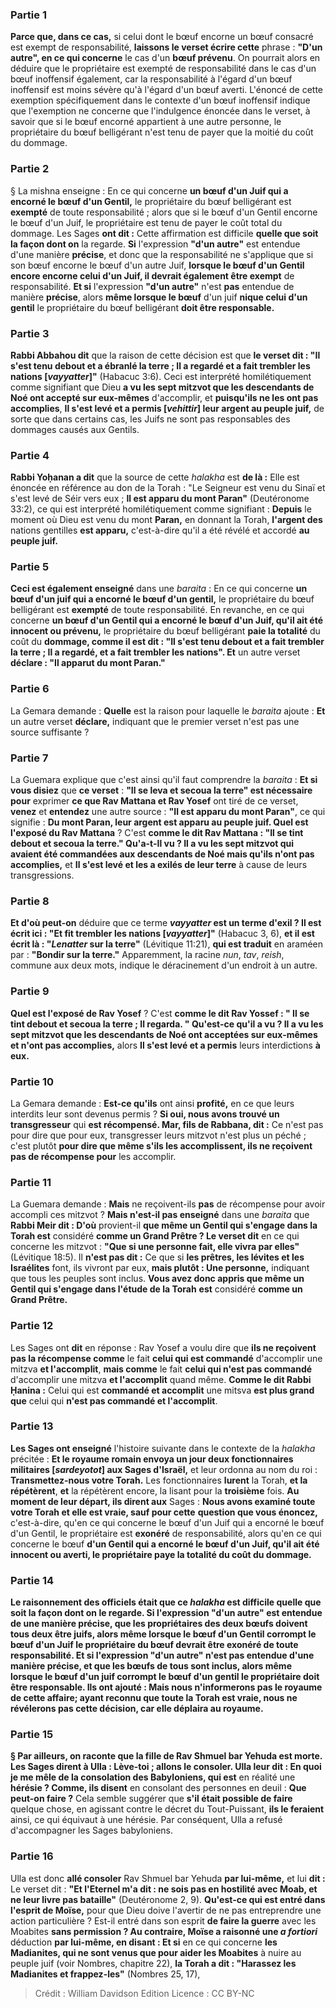 
### Partie 1
<b>Parce que, dans ce cas,</b> si celui dont le bœuf encorne un bœuf consacré est exempt de responsabilité, <b>laissons le verset écrire cette</b> phrase : <b>"D'un autre", en ce qui concerne</b> le cas d'un <b>bœuf prévenu</b>. On pourrait alors en déduire que le propriétaire est exempté de responsabilité dans le cas d'un bœuf inoffensif également, car la responsabilité à l'égard d'un bœuf inoffensif est moins sévère qu'à l'égard d'un bœuf averti. L'énoncé de cette exemption spécifiquement dans le contexte d'un bœuf inoffensif indique que l'exemption ne concerne que l'indulgence énoncée dans le verset, à savoir que si le bœuf encorné appartient à une autre personne, le propriétaire du bœuf belligérant n'est tenu de payer que la moitié du coût du dommage.

### Partie 2
§ La mishna enseigne : En ce qui concerne <b>un bœuf d'un Juif qui a encorné le bœuf d'un Gentil,</b> le propriétaire du bœuf belligérant est <b>exempté</b> de toute responsabilité ; alors que si le bœuf d'un Gentil encorne le bœuf d'un Juif, le propriétaire est tenu de payer le coût total du dommage. Les Sages <b>ont dit :</b> Cette affirmation est difficile <b>quelle que soit la façon dont on</b> la regarde. <b>Si</b> l'expression <b>"d'un autre"</b> est entendue d'une manière <b>précise</b>, et donc que la responsabilité ne s'applique que si son bœuf encorne le bœuf d'un autre Juif, <b>lorsque le bœuf d'un Gentil</b> <b>encore encorne celui d'un Juif, il devrait également être exempt</b> de responsabilité. <b>Et si</b> l'expression <b>"d'un autre"</b> n'est <b>pas</b> entendue de manière <b>précise</b>, alors <b>même lorsque le bœuf</b> d'un juif <b>nique celui d'un gentil</b> le propriétaire du bœuf belligérant <b>doit être responsable.</b>

### Partie 3
<b>Rabbi Abbahou dit</b> que la raison de cette décision est que <b>le verset dit : "Il s'est tenu debout et a ébranlé la terre ; Il a regardé et a fait trembler les nations [<i>vayyatter</i>]"</b> (Habacuc 3:6). Ceci est interprété homilétiquement comme signifiant que Dieu <b>a vu les sept mitzvot que les descendants de Noé ont accepté sur eux-mêmes</b> d'accomplir, et <b>puisqu'ils ne les ont pas accomplies</b>, <b>Il s'est levé et a permis [<i>vehittir</i>] leur argent au peuple juif,</b> de sorte que dans certains cas, les Juifs ne sont pas responsables des dommages causés aux Gentils.

### Partie 4
<b>Rabbi Yoḥanan a dit</b> que la source de cette <i>halakha</i> est <b>de là :</b> Elle est énoncée en référence au don de la Torah : "Le Seigneur est venu du Sinaï et s'est levé de Séir vers eux ; <b>Il est apparu du mont Paran"</b> (Deutéronome 33:2), ce qui est interprété homilétiquement comme signifiant : <b>Depuis</b> le moment où Dieu est venu du mont <b>Paran,</b> en donnant la Torah, <b>l'argent des</b> nations gentilles <b>est apparu,</b> c'est-à-dire qu'il a été révélé et accordé <b>au peuple juif.</b>

### Partie 5
<b>Ceci est également enseigné</b> dans une <i>baraita</i> : En ce qui concerne <b>un bœuf d'un juif qui a encorné le bœuf d'un gentil,</b> le propriétaire du bœuf belligérant est <b>exempté</b> de toute responsabilité. En revanche, en ce qui concerne <b>un bœuf d'un Gentil qui a encorné le bœuf d'un Juif, qu'il ait été</b> <b>innocent ou prévenu,</b> le propriétaire du bœuf belligérant <b>paie la totalité</b> du coût du <b>dommage, comme il est dit : "Il s'est tenu debout et a fait trembler la terre ; Il a regardé, et a fait trembler les nations". Et</b> un autre verset <b>déclare : "Il apparut du mont Paran."</b>

### Partie 6
La Gemara demande : <b>Quelle</b> est la raison pour laquelle le <i>baraita</i> ajoute : <b>Et</b> un autre verset <b>déclare,</b> indiquant que le premier verset n'est pas une source suffisante ?

### Partie 7
La Guemara explique que c'est ainsi qu'il faut comprendre la <i>baraita</i> : <b>Et si vous disiez</b> que <b>ce verset</b> : <b>"Il se leva et secoua la terre" est nécessaire pour</b> exprimer <b>ce que Rav Mattana et Rav Yosef</b> ont tiré de ce verset, <b>venez</b> et <b>entendez</b> une autre source : <b>"Il est apparu du mont Paran"</b>, ce qui signifie : <b>Du mont Paran, leur argent est apparu au peuple juif. Quel est l'exposé du Rav Mattana</b> ? C'est <b>comme le dit Rav Mattana : "Il se tint debout et secoua la terre." Qu'a-t-Il vu ? Il a vu les sept mitzvot qui avaient été commandées aux descendants de Noé mais qu'ils n'ont pas accomplies,</b> et <b>Il s'est levé et les a exilés de leur terre</b> à cause de leurs transgressions.

### Partie 8
<b>Et d'où peut-on</b> déduire que ce</b> terme <b><i>vayyatter</i> est un terme d'exil ? Il est écrit ici : "Et fit trembler les nations [<i>vayyatter</i>]"</b> (Habacuc 3, 6), <b>et il est écrit là : "<i>Lenatter</i> sur la terre"</b> (Lévitique 11:21), <b>qui est traduit</b> en araméen par : <b>"Bondir sur la terre."</b> Apparemment, la racine <i>nun</i>, <i>tav</i>, <i>reish</i>, commune aux deux mots, indique le déracinement d'un endroit à un autre.

### Partie 9
<b>Quel est l'exposé de Rav Yosef</b> ? C'est <b>comme le dit Rav Yossef : " Il se tint debout et secoua la terre ; Il regarda. " Qu'est-ce qu'il a vu ? Il a vu les sept mitzvot que les descendants de Noé ont acceptées sur eux-mêmes et n'ont pas accomplies,</b> alors <b>Il s'est levé et a permis</b> leurs interdictions <b>à eux.</b>

### Partie 10
La Gemara demande : <b>Est-ce qu'ils</b> ont ainsi <b>profité,</b> en ce que leurs interdits leur sont devenus permis ? <b>Si oui, nous avons trouvé un transgresseur</b> qui <b>est récompensé. Mar, fils de Rabbana, dit :</b> Ce n'est pas pour dire que pour eux, transgresser leurs mitzvot n'est plus un péché ; c'est plutôt <b>pour dire que même s'ils les accomplissent, ils ne reçoivent pas de récompense pour</b> les accomplir.</b>

### Partie 11
La Guemara demande : <b>Mais</b> ne reçoivent-ils <b>pas</b> de récompense pour avoir accompli ces mitzvot ? <b>Mais n'est-il pas enseigné</b> dans une <i>baraita</i> que <b>Rabbi Meir dit : D'où</b> provient-il <b>que même un Gentil qui s'engage dans la Torah est</b> considéré <b>comme un Grand Prêtre ? Le verset dit</b> en ce qui concerne les mitzvot : <b>"Que si une personne fait, elle vivra par elles"</b> (Lévitique 18:5). Il <b>n'est pas dit :</b> Ce que si <b>les prêtres, les lévites et les Israélites</b> font, ils vivront par eux, <b>mais plutôt : Une personne,</b> indiquant que tous les peuples sont inclus. <b>Vous avez donc appris que même un Gentil qui s'engage dans l'étude de la Torah</b> <b>est</b> considéré <b>comme un Grand Prêtre.</b>

### Partie 12
Les Sages ont <b>dit</b> en réponse : Rav Yosef a voulu dire que <b>ils ne reçoivent pas la récompense comme</b> le fait <b>celui qui est commandé</b> d'accomplir une mitzva <b>et l'accomplit</b>, <b>mais comme</b> le fait <b>celui qui n'est pas commandé</b> d'accomplir une mitzva <b>et l'accomplit</b> quand même. <b>Comme le dit Rabbi Ḥanina :</b> Celui qui est <b>commandé et accomplit</b> une mitsva <b>est plus grand que</b> celui qui <b>n'est pas commandé et l'accomplit</b>.

### Partie 13
<b>Les Sages ont enseigné</b> l'histoire suivante dans le contexte de la <i>halakha</i> précitée : <b>Et le royaume romain envoya un jour deux fonctionnaires militaires [<i>sardeyotot</i>] aux Sages d'Israël,</b> et leur ordonna au nom du roi : <b>Transmettez-nous votre Torah.</b> Les fonctionnaires <b>lurent</b> la Torah, <b>et la répétèrent</b>, <b>et</b> la répétèrent encore, la lisant pour la <b>troisième</b> fois. <b>Au moment de leur départ, ils dirent aux</b> Sages : <b>Nous avons examiné toute votre Torah et elle est vraie, sauf pour cette</b> <b>question que vous énoncez,</b> c'est-à-dire, qu'en ce qui concerne le bœuf d'un Juif qui a encorné le bœuf d'un Gentil,</b> le propriétaire est <b>exonéré</b> de responsabilité, alors qu'en ce qui concerne le bœuf <b>d'un Gentil qui a encorné le bœuf d'un Juif, qu'il ait été <b>innocent ou averti,</b> le propriétaire <b>paye la totalité</b> du coût du <b>dommage.</b>

### Partie 14
Le raisonnement des officiels était que ce <i>halakha</i> est difficile <b>quelle que soit la façon dont on</b> le regarde. <b>Si</b> l'expression <b>"d'un autre"</b> est entendue de <b>une manière précise</b>, que les propriétaires des deux bœufs doivent tous deux être juifs, alors <b>même lorsque</b> le bœuf <b>d'un Gentil corrompt le bœuf d'un Juif</b> le propriétaire du bœuf <b>devrait être exonéré</b> de toute responsabilité. <b>Et si</b> l'expression <b>"d'un autre"</b> n'est <b>pas</b> entendue d'une manière <b>précise</b>, et que les bœufs de tous sont inclus, alors <b>même lorsque</b> le bœuf <b>d'un juif corrompt le bœuf d'un gentil</b> le propriétaire <b>doit être responsable.</b> Ils ont ajouté : <b>Mais nous n'informerons pas le royaume de cette affaire;</b> ayant reconnu que toute la Torah est vraie, nous ne révélerons pas cette décision, car elle déplaira au royaume.

### Partie 15
§ Par ailleurs, on raconte que <b>la fille</b> de <b>Rav Shmuel bar Yehuda est morte. Les Sages dirent à Ulla : Lève-toi ; allons le consoler.</b> Ulla <b>leur dit : En quoi</b> je me mêle de la consolation des Babyloniens, qui est</b> en réalité une <b>hérésie ? Comme, ils disent</b> en consolant des personnes en deuil : <b>Que peut-on faire ?</b> Cela semble suggérer que <b>s'il était possible de faire</b> quelque chose, en agissant contre le décret du Tout-Puissant, <b>ils le feraient</b> ainsi, ce qui équivaut à une hérésie. Par conséquent, Ulla a refusé d'accompagner les Sages babyloniens.

### Partie 16
Ulla est donc <b>allé consoler</b> Rav Shmuel bar Yehuda <b>par lui-même,</b> et lui <b>dit :</b> Le verset dit : <b>"Et l'Eternel m'a dit : ne sois pas en hostilité avec Moab, et ne leur livre pas bataille"</b> (Deutéronome 2, 9). <b>Qu'est-ce qui est entré dans l'esprit de Moïse,</b> pour que Dieu doive l'avertir de ne pas entreprendre une action particulière ? Est-il entré dans son esprit <b>de faire la guerre</b> avec les Moabites <b>sans permission ? Au contraire, Moïse a raisonné une <i>a fortiori</i></b> déduction <b>par lui-même, en disant : Et si</b> en ce qui concerne <b>les Madianites, qui ne sont venus que pour aider les Moabites</b> à nuire au peuple juif (voir Nombres, chapitre 22), <b>la Torah a dit : "Harassez les Madianites et frappez-les"</b> (Nombres 25, 17),

>Crédit : William Davidson Edition
>Licence : CC BY-NC